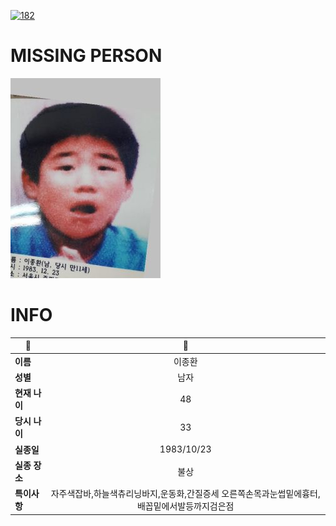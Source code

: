 [![182](https://img.shields.io/badge/%EC%8B%A4%EC%A2%85%EC%8B%A0%EA%B3%A0%EB%8A%94%20%EA%B5%AD%EB%B2%88%EC%97%86%EC%9D%B4-182-blue)](http://safe182.go.kr/index.do)

# MISSING PERSON

<img src="./missing_person.jpg">

# INFO

|🔑|💎|
|--|:--:|
|**이름**|이종환|
|**성별**|남자|
|**현재 나이**|48|
|**당시 나이**|33|
|**실종일**|1983/10/23|
|**실종 장소**|불상|
|**특이사항**|자주색잡바,하늘색츄리닝바지,운동화,간질증세  오른쪽손목과눈썹밑에흉터,배꼽밑에서발등까지검은점|
